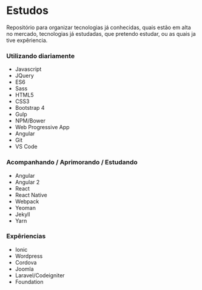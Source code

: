 # Estudos
Repositório para organizar tecnologias já conhecidas, quais estão em alta no mercado, tecnologias já estudadas, que pretendo estudar, ou as quais ja tive expêriencia.

### Utilizando diariamente
- Javascript
- JQuery
- ES6
- Sass
- HTML5
- CSS3
- Bootstrap 4
- Gulp
- NPM/Bower
- Web Progressive App
- Angular
- Git
- VS Code

### Acompanhando / Aprimorando / Estudando
- Angular
- Angular 2
- React
- React Native
- Webpack
- Yeoman
- Jekyll
- Yarn

### Expêriencias
- Ionic
- Wordpress
- Cordova
- Joomla
- Laravel/Codeigniter
- Foundation
